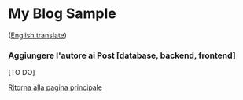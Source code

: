 # My Blog Sample  
([English translate](PostAuthor.md))  

### Aggiungere l'autore ai Post [database, backend, frontend]  

[TO DO]  

[Ritorna alla pagina principale](../README_IT.md)  
